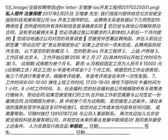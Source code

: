 ![](./_image/全版权聘用信offer letter-王增康-ios开发工程师20170225001.png)
 <strong font size="2">私人信件 注意保密</strong>
2017年2月25日
王增康 先生:
我们很高兴提供给您北京安妮全版权科技发展有限公司 ios 开发工程师职位。
  此聘用关系是依据以下几项而定的:
聘用信
  您所提供的所有资料和信息是准确真实的
 您已经与其他公司解除劳动合同，没有劳动雇佣关系
 您必须通过我公司要求的入职体检(入职后一个月内提供)
 您成功地通过公司对您的背景调查
 您接受并签署此聘用函，并在入职后立即签署 “劳动合同”及“竞业禁保密协议” 如果上述任何一项未完成，此聘用函将视作无效。
以下是您的职务概况:
1、 您的职务:ios 开发工程师
2、 上级:卢修禄
3、 工作区域:北京
4、 工作开始日期:2016 年 2 月 27 日(具体时间以开始工作时间为准) 5、 试用期:试用期为叁个月
6、 薪资:
a:月税前固定工资为人民币 ¥ 15000 元(试用期工资 / 转正工资)
b:年度考评奖金:1-2 个月工资。根据您的工作业绩表现，每三个月进行季度考评，根据考评结果，
年度考评奖金在年终一次性发放。
7、工作时间:8:00-10:00 弹性上班工作时间, 17:00-19:00 弹性下班时间
午餐时间为 1 小时，8 小时工作时间。 8、社会福利:您的社会福利由公司根据政府有关政策进行缴纳 9、劳动合同:如果您接受我们的工作,在开始工作前您需要与公司签定一份雇佣合同.合同期限为叁年，其
中前叁个月为试用期。 若您接受上述条件，请在本信的落款处签字并返还复印件给我们。如您对此工作或本信内容有任何问题、 或需要帮助，可随时拨打 13910787236 与公司人事部联系。 再次欢迎加入北京安妮全版权科技发展有限公司，并祝您在未来的事业发展中取得成功!
我同意并接受上述条件。
人力资源及行政总监:____单丽岩________ 日期:______________________
签名:________________________________ 日期:______________________
        